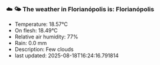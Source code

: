 ### ☁️ 🌤️  The weather in Florianópolis is: Florianópolis

- Temperature: 18.57°C
- On flesh: 18.49°C
- Relative air humidity: 77%
- Rain: 0.0 mm
- Description: Few clouds
- last updated: 2025-08-18T16:24:16.791814
